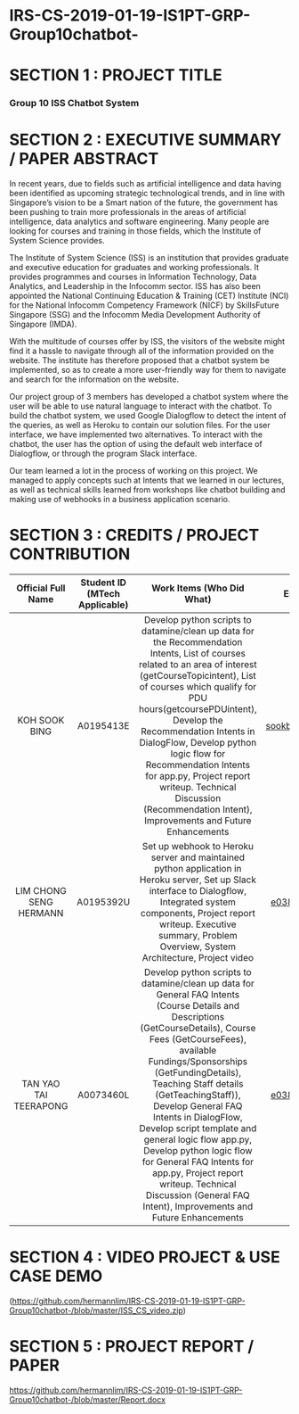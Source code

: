 # IRS-CS-2019-01-19-IS1PT-GRP-Group10chatbot-
# SECTION 1 : PROJECT TITLE

### Group 10 ISS Chatbot System

# SECTION 2 : EXECUTIVE SUMMARY / PAPER ABSTRACT
In recent years, due to fields such as artificial intelligence and data having been
identified as upcoming strategic technological trends, and in line with Singapore’s vision
to be a Smart nation of the future, the government has been pushing to train more
professionals in the areas of artificial intelligence, data analytics and software
engineering. Many people are looking for courses and training in those fields, which the
Institute of System Science provides.

The Institute of System Science (ISS) is an institution that provides graduate and
executive education for graduates and working professionals. It provides programmes
and courses in Information Technology, Data Analytics, and Leadership in the
Infocomm sector. ISS has also been appointed the National Continuing Education &amp;
Training (CET) Institute (NCI) for the National Infocomm Competency Framework
(NICF) by SkillsFuture Singapore (SSG) and the Infocomm Media Development
Authority of Singapore (IMDA).

With the multitude of courses offer by ISS, the visitors of the website might find it a
hassle to navigate through all of the information provided on the website. The institute
has therefore proposed that a chatbot system be implemented, so as to create a more
user-friendly way for them to navigate and search for the information on the website.

Our project group of 3 members has developed a chatbot system where the user will be
able to use natural language to interact with the chatbot. To build the chatbot system,
we used Google Dialogflow to detect the intent of the queries, as well as Heroku to
contain our solution files. For the user interface, we have implemented two alternatives.
To interact with the chatbot, the user has the option of using the default web interface of
Dialogflow, or through the program Slack interface.

Our team learned a lot in the process of working on this project. We managed to apply
concepts such at Intents that we learned in our lectures, as well as technical skills
learned from workshops like chatbot building and making use of webhooks in a
business application scenario.

# SECTION 3 : CREDITS / PROJECT CONTRIBUTION

| Official Full Name | Student ID (MTech Applicable)| Work Items (Who Did What) | Email (Optional) |
| :---: | :---: | :---: | :---: |
| KOH SOOK BING | A0195413E | Develop python scripts to datamine/clean up data for the Recommendation Intents, List of courses related to an area of interest (getCourseTopicintent), List of courses which qualify for PDU hours(getcoursePDUintent), Develop the Recommendation Intents in DialogFlow, Develop python logic flow for Recommendation Intents for app.py, Project report writeup. Technical Discussion (Recommendation Intent), Improvements and Future Enhancements | sookbing13@yahoo.com |
| LIM CHONG SENG HERMANN | A0195392U | Set up webhook to Heroku server and maintained python application in Heroku server, Set up Slack interface to Dialogflow, Integrated system components, Project report writeup. Executive summary, Problem Overview, System Architecture, Project video | e0385023@u.nus.edu |
| TAN YAO TAI TEERAPONG | A0073460L | Develop python scripts to datamine/clean up data for General FAQ Intents (Course Details and Descriptions (GetCourseDetails), Course Fees (GetCourseFees), available Fundings/Sponsorships (GetFundingDetails), Teaching Staff details (GetTeachingStaff)), Develop General FAQ Intents in DialogFlow, Develop script template and general logic flow app.py, Develop python logic flow for General FAQ Intents for app.py, Project report writeup. Technical Discussion (General FAQ Intent), Improvements and Future Enhancements | e0384248@u.nus.edu |


# SECTION 4 : VIDEO PROJECT & USE CASE DEMO
(https://github.com/hermannlim/IRS-CS-2019-01-19-IS1PT-GRP-Group10chatbot-/blob/master/ISS_CS_video.zip)

# SECTION 5 : PROJECT REPORT / PAPER
<Github File Link>  https://github.com/hermannlim/IRS-CS-2019-01-19-IS1PT-GRP-Group10chatbot-/blob/master/Report.docx
